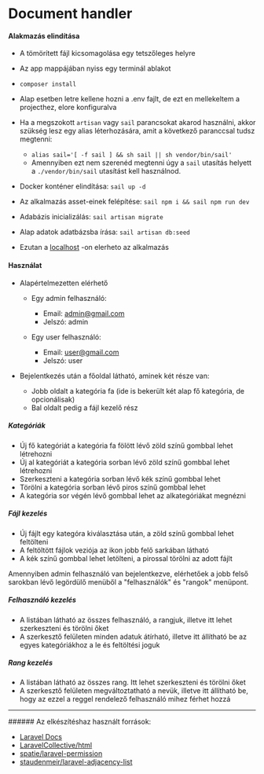# Document handler

#### Alakmazás elindítása

* A tömörített fájl kicsomagolása egy tetszőleges helyre

* Az app mappájában nyiss egy terminál ablakot

* `composer install`

* Alap esetben letre kellene hozni a .env fajlt, de ezt en mellekeltem a projecthez, elore konfiguralva

* Ha a megszokott `artisan` vagy `sail` parancsokat akarod használni, akkor szükség lesz egy alias léterhozására, amit a következő paranccsal tudsz megtenni:
  * `alias sail='[ -f sail ] && sh sail || sh vendor/bin/sail'`
  * Amennyiben ezt nem szerenéd megtenni úgy a `sail` utasítás helyett a `./vendor/bin/sail` utasítást kell használnod.

* Docker konténer elindítása: `sail up -d`

* Az alkalmazás asset-einek felépítése: `sail npm i && sail npm run dev`

* Adabázis inicializálás: `sail artisan migrate`

* Alap adatok adatbázsba írása: `sail artisan db:seed`

* Ezutan a [localhost](http://localhost) -on elerheto az alkalmazás

#### Használat

* Alapértelmezetten elérhető
  * Egy admin felhasználó:
    * Email: admin@gmail.com
    * Jelszó: admin

  * Egy user felhasználó:
    * Email: user@gmail.com
    * Jelszó: user

* Bejelentkezés után a főoldal látható, aminek két része van:
  * Jobb oldalt a kategória fa (ide is bekerült két alap fő kategória, de opcionálisak)
  * Bal oldalt pedig a fájl kezelő rész

##### Kategóriák

* Új fő kategóriát a kategória fa fölött lévő zöld színű gombbal lehet létrehozni
* Új al kategóriát a kategória sorban lévő zöld színű gombbal lehet létrehozni
* Szerkeszteni a kategória sorban lévő kék színű gombbal lehet
* Törölni a kategória sorban lévő piros színű gombbal lehet
* A kategória sor végén lévő gombbal lehet az alkategóriákat megnézni

##### Fájl kezelés

* Új fájlt egy kategóra kiválasztása után, a zöld színű gombbal lehet feltölteni
* A feltöltött fájlok veziója az ikon jobb felő sarkában látható
* A kék színű gombbal lehet letölteni, a pirossal törölni az adott fájlt

Amennyiben admin felhasználó van bejelentkezve, elérhetőek a jobb felső sarokban lévő legördülő menüből a "felhasználók" és "rangok" menüpont.

##### Felhasználó kezelés

* A listában látható az összes felhasználó, a rangjuk, illetve itt lehet szerkeszteni és törölni őket
* A szerkesztő felületen minden adatuk átírható, illetve itt állítható be az egyes kategóriákhoz a le és feltöltési joguk

##### Rang kezelés

* A listában látható az összes rang. Itt lehet szerkeszteni és törölni őket
* A szerkesztő felületen megváltoztatható a nevük, illetve itt állítható be, hogy az ezzel a reggel rendelező felhasználó mihez férhet hozzá

---

###### Az elkészítéshaz használt források:

* [Laravel Docs](https://laravel.com/docs)
* [LaravelCollective/html](https://github.com/LaravelCollective/html)
* [spatie/laravel-permission](https://github.com/spatie/laravel-permission)
* [staudenmeir/laravel-adjacency-list](https://github.com/staudenmeir/laravel-adjacency-list)
